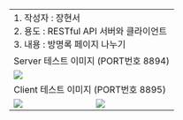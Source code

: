 <table board ="1">
    <tr>
        <td colspan="2">
            1. 작성자 : 장현서 <br>
            2. 용도 : RESTful API 서버와 클라이언트 <br>
            3. 내용 : 방명록 페이지 나누기 <br>
        </td>
    </tr>
    <tr>
        <td colspan="2">
            Server 테스트 이미지 (PORT번호 8894)
        </td>
    </tr>
    <tr>
        <td colspan="2">
            <img src="https://cafeptthumb-phinf.pstatic.net/MjAyNDA3MzFfMjQx/MDAxNzIyMzg4Nzk5ODIy.D0RFyrtUkr7rrvAJinl2LiH0iaFgC-1TrvorcBisvqsg.w1MDWGZD0TF7fE4xdyIWucM1ycNizsMMTaZ91NQ08Acg.PNG/C1.PNG?type=w1600">
        </td>
    </tr>
    <tr>
        <td colspan="2">
            Client 테스트 이미지 (PORT번호 8895)
        </td>
    </tr>
    <tr>
        <td>
            <img src="https://cafeptthumb-phinf.pstatic.net/MjAyNDA3MzFfMTkw/MDAxNzIyMzg4Nzk5ODE3.NYzwbZTzgRYZk2z-MfprNIk1FjySOqaeg3uVesppj9wg.SkiTC2zMPpcjyIBJ2AQzHXBD214H_BVIWwfg7Knx43gg.PNG/C11.PNG?type=w1600">
        </td>
        <td>
            <img src="https://cafeptthumb-phinf.pstatic.net/MjAyNDA3MzFfMjAy/MDAxNzIyMzg4Nzk5ODI2.e4d7Oz8bnNsnwVQ78IIG13MPUScf4EN7WeAHthYLw14g.U3Sdj_8IJF1OysnDfZEuBaaHpc4xJqIxDLi8m71ygvIg.PNG/C12.PNG?type=w1600">
        </td>
    </tr>
</table>
